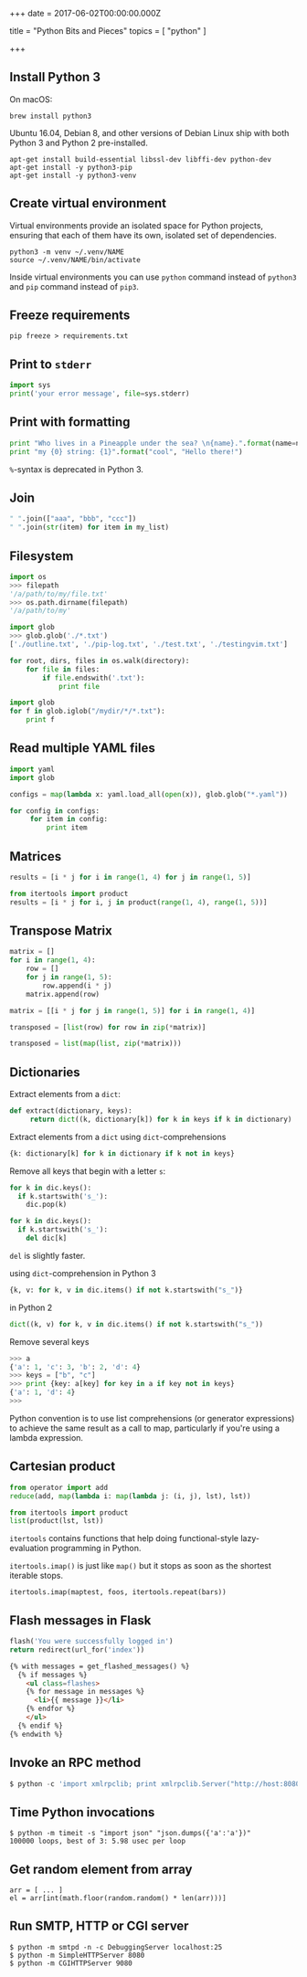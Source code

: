 
+++
date = 2017-06-02T00:00:00.000Z


title = "Python Bits and Pieces"
topics = [ "python" ]

+++

## Install Python 3

On macOS:

```
brew install python3
```

Ubuntu 16.04, Debian 8, and other versions of Debian Linux ship with both Python 3 and Python 2 pre-installed.

```
apt-get install build-essential libssl-dev libffi-dev python-dev
apt-get install -y python3-pip
apt-get install -y python3-venv
```

## Create virtual environment

Virtual environments provide an isolated space for Python projects, ensuring that each of them have its own, isolated set of dependencies.

```
python3 -m venv ~/.venv/NAME
source ~/.venv/NAME/bin/activate
```

Inside virtual environments you can use `python` command instead of `python3` and `pip` command instead of `pip3`.

## Freeze requirements

```
pip freeze > requirements.txt
```


## Print to `stderr`

```py
import sys
print('your error message', file=sys.stderr)
```

## Print with formatting

```py
print "Who lives in a Pineapple under the sea? \n{name}.".format(name=name)
print "my {0} string: {1}".format("cool", "Hello there!")
```

`%`-syntax is deprecated in Python 3.

## Join

```py
" ".join(["aaa", "bbb", "ccc"])
" ".join(str(item) for item in my_list)
```

## Filesystem

```py
import os
>>> filepath
'/a/path/to/my/file.txt'
>>> os.path.dirname(filepath)
'/a/path/to/my'
```

```py
import glob
>>> glob.glob('./*.txt')
['./outline.txt', './pip-log.txt', './test.txt', './testingvim.txt']
```

```py
for root, dirs, files in os.walk(directory):
    for file in files:
        if file.endswith('.txt'):
            print file
```

```py
import glob
for f in glob.iglob("/mydir/*/*.txt"):
    print f
```

## Read multiple YAML files

```py
import yaml
import glob

configs = map(lambda x: yaml.load_all(open(x)), glob.glob("*.yaml"))

for config in configs:
     for item in config:
         print item
```

## Matrices

```py
results = [i * j for i in range(1, 4) for j in range(1, 5)]

from itertools import product
results = [i * j for i, j in product(range(1, 4), range(1, 5))]
```

## Transpose Matrix

```py
matrix = []
for i in range(1, 4):
    row = []
    for j in range(1, 5):
        row.append(i * j)
    matrix.append(row)

matrix = [[i * j for j in range(1, 5)] for i in range(1, 4)]

transposed = [list(row) for row in zip(*matrix)]

transposed = list(map(list, zip(*matrix)))
```

## Dictionaries

Extract elements from a `dict`:

```py
def extract(dictionary, keys):
     return dict((k, dictionary[k]) for k in keys if k in dictionary)
```

Extract elements from a `dict` using `dict`-comprehensions

```py
{k: dictionary[k] for k in dictionary if k not in keys}
```

Remove all keys that begin with a letter `s`:

```py
for k in dic.keys():
  if k.startswith('s_'):
    dic.pop(k)
```

```py
for k in dic.keys():
  if k.startswith('s_'):
    del dic[k]
```

`del` is slightly faster.


using `dict`-comprehension in Python 3

```py
{k, v: for k, v in dic.items() if not k.startswith("s_")}
```

in Python 2

```py
dict((k, v) for k, v in dic.items() if not k.startswith("s_"))
```

Remove several keys

```py
>>> a
{'a': 1, 'c': 3, 'b': 2, 'd': 4}
>>> keys = ["b", "c"]
>>> print {key: a[key] for key in a if key not in keys}
{'a': 1, 'd': 4}
>>>
```

Python convention is to use list comprehensions (or generator expressions) to achieve the same result as a call to map, particularly if you're using a lambda expression.

## Cartesian product

```py
from operator import add
reduce(add, map(lambda i: map(lambda j: (i, j), lst), lst))
```

```py
from itertools import product
list(product(lst, lst))
```

`itertools` contains functions that help doing functional-style lazy-evaluation programming in Python.

`itertools.imap()` is just like `map()` but it stops as soon as the shortest iterable stops.

```
itertools.imap(maptest, foos, itertools.repeat(bars))
```

## Flash messages in Flask


```py
flash('You were successfully logged in')
return redirect(url_for('index'))
```

```html
{% with messages = get_flashed_messages() %}
  {% if messages %}
    <ul class=flashes>
    {% for message in messages %}
      <li>{{ message }}</li>
    {% endfor %}
    </ul>
  {% endif %}
{% endwith %}
```

## Invoke an RPC method

```py
$ python -c 'import xmlrpclib; print xmlrpclib.Server("http://host:8080").methodName(param,param2)'
```

## Time Python invocations

```
$ python -m timeit -s "import json" "json.dumps({'a':'a'})"
100000 loops, best of 3: 5.98 usec per loop
```

## Get random element from array

```
arr = [ ... ]
el = arr[int(math.floor(random.random() * len(arr)))]
```

## Run SMTP, HTTP or CGI server

```
$ python -m smtpd -n -c DebuggingServer localhost:25
$ python -m SimpleHTTPServer 8080
$ python -m CGIHTTPServer 9080
```
